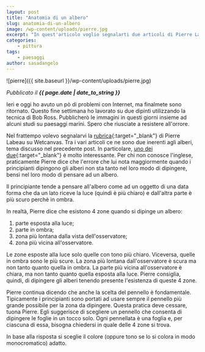 ```yaml
---
layout: post
title: "Anatomia di un albero"
slug: anatomia-di-un-albero
image: /wp-content/uploads/pierre.jpg
excerpt: "In quest'articolo voglio segnalarti due articoli di Pierre Labeau sull'Anatomia di un Albero."
categories:
    - pittura
tags:
    - paesaggi
author: sasadangelo
---
```


![pierre]({{ site.baseurl }}/wp-content/uploads/pierre.jpg)

_Pubblicato il **{{ page.date | date_to_string }}**_

Ieri e oggi ho avuto un pò di problemi con Internet, ma finalmete sono ritornato. Questo fine settimana ho lavorato su due dipinti utilizzando la tecnica di Bob Ross. Pubblicherò le immagini in questi giorni insieme ad alcuni studi su paesaggi marini. Spero che riusciate a resistere all'orrore.

Nel frattempo volevo segnalarvi la [rubrica](http://www.wetcanvas.com/ArtSchool/QuikTips/index.html){:target="_blank"} di Pierre Labeau su Wetcanvas. Tra i vari articoli ce ne sono due inerenti agli alberi, tema discusso nel precedente post. In particolare, [uno dei due](http://www.wetcanvas.com/ArtSchool/QuikTips/AnatomyTree/index.html){:target="_blank"} è molto interessante. Per chi non conosce l'inglese, praticamente Pierre dice che l'errore che lui nota maggiormente quando i principianti dipingono gli alberi non sta tanto nel loro modo di dipingere, bensì nel loro modo di pensare ad un albero.

Il principiante tende a pensare all'albero come ad un oggetto di una data forma che da un lato riceve la luce (quindi è più chiaro) e dall'altra parte è più scuro perchè in ombra.

In realtà, Pierre dice che esistono 4 zone quando si dipinge un albero:

1. parte esposta alla luce;
2. parte in ombra;
3. zona più lontana dalla vista dell'osservatore;
4. zona più vicina all'osservatore.

Le zone esposte alla luce solo quelle con tono più chiaro. Viceversa, quelle in ombra sono le più scure. La zona più lontana dall'osservatore è scura ma non tanto quanto quella in ombra. La parte più vicina all'osservatore è chiara, ma non tanto quanto quella esposta alla luce. Pierre consiglia, quindi, di dipingere gli alberi tenendo presente l'esistenza di queste 4 zone.

Pierre continua dicendo che anche la scelta del pennello è fondamentale. Tipicamente i principianti sono portati ad usare sempre il pennello più grande possibile per la zona da dipingere. Questa pratica deve cessare, tuona Pierre. Egli suggerisce di scegliere un pennello che consenta di dipingere le foglie in un tocco solo. Ogni pennellata è una foglia e, per ciascuna di essa, bisogna chiedersi in quale delle 4 zone si trova.

In base alla risposta si sceglie il colore (oppure tono se lo si colora in modo monocromatico) adatto.

